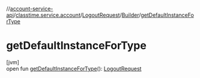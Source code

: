 //[account-service-api](../../../../index.md)/[classtime.service.account](../../index.md)/[LogoutRequest](../index.md)/[Builder](index.md)/[getDefaultInstanceForType](get-default-instance-for-type.md)

# getDefaultInstanceForType

[jvm]\
open fun [getDefaultInstanceForType](get-default-instance-for-type.md)(): [LogoutRequest](../index.md)

